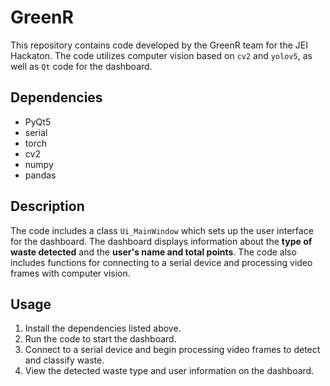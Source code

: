 # GreenR

This repository contains code developed by the GreenR team for the JEI Hackaton. The code utilizes computer vision based on `cv2` and `yolov5`, as well as `Qt` code for the dashboard.

## Dependencies

- PyQt5
- serial
- torch
- cv2
- numpy
- pandas

## Description

The code includes a class `Ui_MainWindow` which sets up the user interface for the dashboard. The dashboard displays information about the **type of waste detected** and the **user's name and total points**. The code also includes functions for connecting to a serial device and processing video frames with computer vision.

## Usage

1. Install the dependencies listed above.
2. Run the code to start the dashboard.
3. Connect to a serial device and begin processing video frames to detect and classify waste.
4. View the detected waste type and user information on the dashboard.

